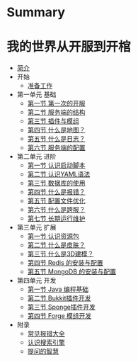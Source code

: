 # Summary
# 我的世界从开服到开棺

* [简介](README.md)
* 开始
  * [准备工作](Preparation.md)
* 第一单元 基础
  * [第一节 第一次的开服](First.md)
  * [第二节 服务端的结构](Structure.md)
  * [第三节 插件与模组](PluginAndMod.md)
  * [第四节 什么是地图？](Map.md)
  * [第五节 什么是日志？](Log.md)
  * [第六节 服务端的配置](ServerConf.md)
* 第二单元 进阶
  * [第一节 认识启动脚本](RunScript.md)
  * [第二节 认识YAML语法](Yaml.md)
  * [第三节 数据库的使用](Sql.md)
  * [第四节 什么是报错？](WhatsError.md)
  * [第五节 配置文件优化](Optimization.md)
  * [第六节 什么是跨服？](BungeeCord.md)
  * [第七节 长期运行维护](Maintain.md)
* 第三单元 扩展
  * [第一节 认识资源包](Texture.md)
  * [第二节 什么是皮肤？](Skin.md)
  * [第三节 什么是3D建模？](Model.md)
  * [第四节 Redis 的安装与配置](Redis.md)
  * [第五节 MongoDB 的安装与配置](MongoDB.md)
* 第四单元 开发
  * [第一节  Java 编程基础](Java.md)
  * [第二节 Bukkit插件开发](BukkitDev.md)
  * [第三节 Sponge插件开发](SpongeDev.md)
  * [第四节 Forge 模组开发](ForgeDev.md)
* 附录
  * [常见报错大全](Errors.md)
  * [认识搜索引擎](SearchEngine.md)
  * [提问的智慧](How-To-Ask-Questions-The-Smart-Way.md)
